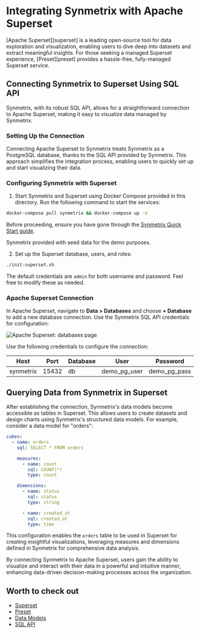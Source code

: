 # Integrating Synmetrix with Apache Superset

[Apache Superset][superset] is a leading open-source tool for data exploration and visualization, enabling users to dive deep into datasets and extract meaningful insights. For those seeking a managed Superset experience, [Preset][preset] provides a hassle-free, fully-managed Superset service.

## Connecting Synmetrix to Superset Using SQL API

Synmetrix, with its robust SQL API, allows for a straightforward connection to Apache Superset, making it easy to visualize data managed by Synmetrix.

### Setting Up the Connection

Connecting Apache Superset to Synmetrix treats Synmetrix as a PostgreSQL database, thanks to the SQL API provided by Synmetrix. This approach simplifies the integration process, enabling users to quickly set up and start visualizing their data.

### Configuring Synmetrix with Superset

1. Start Synmetrix and Superset using Docker Compose provided in this directory. Run the following command to start the services:

```bash
docker-compose pull synmetrix && docker-compose up -d 
```

Before proceeding, ensure you have gone through the [Synmetrix Quick Start guide](https://docs.synmetrix.org/docs/quickstart#step-3-explore-synmetrix).

Synmetrix provided with seed data for the demo purposes.

2. Set up the Superset database, users, and roles:

```bash
./init-superset.sh
```

The default credentials are `admin` for both username and password. Feel free to modify these as needed.

### Apache Superset Connection

In Apache Superset, navigate to **Data > Databases** and choose **+ Database** to add a new database connection. Use the Synmetrix SQL API credentials for configuration:

![Apache Superset: databases page](https://ucarecdn.com/cb3fe91a-6ce2-4c0e-8997-fdb2d4507beb/)

Use the following credentials to configure the connection:

| Host      | Port  | Database | User                 | Password              |
|-----------|-------|----------|----------------------|-----------------------|
| synmetrix | 15432 | db       | demo_pg_user         | demo_pg_pass          |

## Querying Data from Synmetrix in Superset

After establishing the connection, Synmetrix's data models become accessible as tables in Superset. This allows users to create datasets and design charts using Synmetrix's structured data models. For example, consider a data model for "orders":

```yaml
cubes:
  - name: orders
    sql: SELECT * FROM orders

    measures:
      - name: count
        sql: COUNT(*)
        type: count

    dimensions:
      - name: status
        sql: status
        type: string

      - name: created_at
        sql: created_at
        type: time
```

This configuration enables the `orders` table to be used in Superset for creating insightful visualizations, leveraging measures and dimensions defined in Synmetrix for comprehensive data analysis.

By connecting Synmetrix to Apache Superset, users gain the ability to visualize and interact with their data in a powerful and intuitive manner, enhancing data-driven decision-making processes across the organization.


## Worth to check out

* [Superset](https://superset.apache.org/)
* [Preset](https://preset.io)
* [Data Models](https://docs.synmetrix.org/docs/core-concepts/data-models)
* [SQL API](https://docs.synmetrix.org/docs/core-concepts/sql-interface)